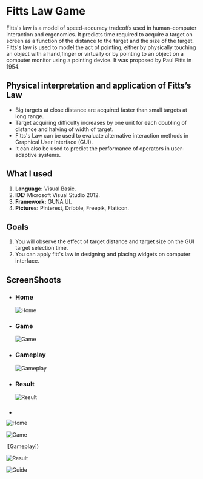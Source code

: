 # Fitts Law Game
<p>Fitts's law is a model of speed-accuracy tradeoffs used in human–computer interaction and ergonomics. It  predicts time required to acquire a target on screen as a function of the distance to the target and the size of the target. Fitts's law is used to model the act of pointing, either by physically touching an object with a hand,finger or virtually  or  by pointing to an object on a computer monitor using a pointing device. It was proposed by Paul Fitts in 1954.</p>

<h2>Physical interpretation and application of Fitts’s Law </h2>
<ul>
    <li>Big targets at close distance are acquired faster than small targets at long range.</li>
    <li>Target  acquiring difficulty increases by one unit for each doubling of  distance  and halving of width  of  target.</li>
    <li>Fitts's Law can be used  to evaluate  alternative interaction methods in Graphical User Interface (GUI).</li>
    <li>It can also be used to predict the performance of operators in user-adaptive systems.</li>
</ul>

<h2>What I used</h2>
<ol>
  <li><b>Language:</b> Visual Basic.</li>
  <li><b>IDE:</b> Microsoft Visual Studio 2012.</li>
  <li><b>Framework:</b> GUNA UI.</li>
  <li><b>Pictures:</b> Pinterest, Dribble, Freepik, Flaticon.</li>
</ol>

<h2>Goals</h2>
<ol>
    <li>You will observe the effect of target distance and target size on the GUI target selection time.</li>
    <li>You  can  apply  fitt's  law  in designing  and placing widgets on computer interface.</li>
</ol>


<h2>ScreenShoots</h2>
<ul>
    <li>
        <h3>Home</h3>
        <img src="https://user-images.githubusercontent.com/84588706/150975294-fe5529d0-2083-4a2e-bb1c-817aecd6946c.jpg" alt="Home">
    </li>
    <li>
        <h3>Game</h3>
        <img src="https://user-images.githubusercontent.com/84588706/150975385-ffe66572-0ff8-429e-8390-166f23b3784b.jpg" alt="Game">
    </li>
    <li>
        <h3>Gameplay</h3>
        <img src="(https://user-images.githubusercontent.com/84588706/150975552-9dfbc6a5-eda9-4dde-a6ca-b4ea312816b6.jpg" alt="Gameplay">
    </li>
    <li>
        <h3>Result</h3>
        <img src="https://user-images.githubusercontent.com/84588706/150975615-3abce233-9c7f-4eb7-94c6-b7681c5cdc44.jpg" alt="Result">
    </li>
    <li>
        <h3></h3>
        <img src="" alt="">
    </li>
</ul>


![Home]()

![Game]()

![Gameplay])

![Result]()

![Guide](https://user-images.githubusercontent.com/84588706/151102973-622e7ed0-6de6-44cb-a21b-2ee45b83b922.jpg)
